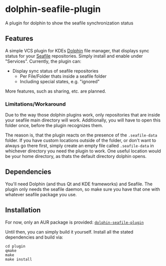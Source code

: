 # dolphin-seafile-plugin
A plugin for dolphin to show the seafile synchronization status

## Features
A simple VCS plugin for KDEs [Dolphin](https://www.kde.org/applications/system/dolphin/) file manager, that displays sync status for your [Seafile](https://www.seafile.com/en/home/) repositories. Simply install and enable under "Services". Currently, the plugin can:

- Display sync status of seafile repositories
	- Per File/Folder thats inside a seafile folder
	- Including special states, e.g. "ignored"

More features, such as sharing, etc. are planned.

### Limitations/Workaround
Due to the way those dolphin plugins work, only repositories that are inside your seafile main directory will work. Additionally, you will have to open this folder once, before the plugin recognizes them.

The reason is, that the plugin reacts on the presence of the `.seafile-data` folder. If you have custom locations outside of the folder, or don't want to always go there first, simply create an empty file called `.seafile-data` in whichever directory you need the plugin to work.
One useful location would be your home directory, as thats the default directory dolphin opens.

## Dependencies
You'll need Dolphin (and thus Qt and KDE frameworks) and Seafile. The plugin only needs the seafile daemon, so make sure you have that one with whatever seafile package you use.

## Installation
For now, only an AUR package is provided: [`dolphin-seafile-plugin`](https://aur.archlinux.org/packages/dolphin-seafile-plugin)

Until then, you can simply build it yourself. Install all the stated dependencies and build via:
```
cd plugin
qmake
make
make install
```
